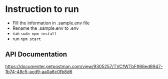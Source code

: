 # Instruction to run

- Fill the information in .sample.env file
- Rename the .sample.env to .env
- run `sudo npm install`
- run `npm start`

## API Documentation

https://documenter.getpostman.com/view/9305257/TVCfWTbF#66ed6947-1b74-48c5-acd9-aa0a6c0fb8d6




